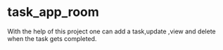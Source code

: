 # task_app_room

With the help of this project one can add a task,update ,view and delete when the task gets completed.

